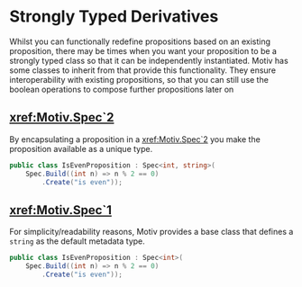 # Strongly Typed Derivatives

Whilst you can functionally redefine propositions based on an existing proposition, there may be
times when you want your proposition to be a strongly typed class so that it can be independently instantiated.
Motiv has some classes to inherit from that provide this functionality.
They ensure interoperability with existing propositions, so that you can still use the boolean operations to compose 
further propositions later on 

## <xref:Motiv.Spec`2>

By encapsulating a proposition in a <xref:Motiv.Spec`2> you make the proposition available as a unique type.

```csharp
public class IsEvenProposition : Spec<int, string>(
    Spec.Build((int n) => n % 2 == 0)
        .Create("is even"));
```

## <xref:Motiv.Spec`1>

For simplicity/readability reasons, Motiv provides a base class that defines a `string` as the default metadata type.

```csharp
public class IsEvenProposition : Spec<int>(
    Spec.Build((int n) => n % 2 == 0)
        .Create("is even"));
```